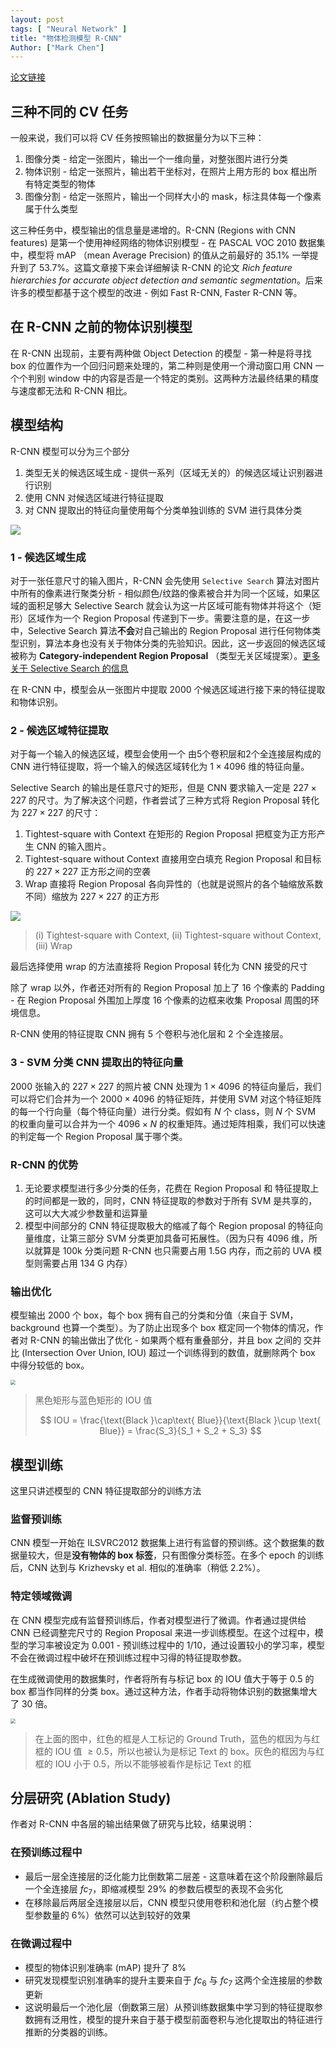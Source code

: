 ```yaml
---
layout: post
tags: [ "Neural Network" ]
title: "物体检测模型 R-CNN"
Author: ["Mark Chen"]
---
```


[论文链接](https://arxiv.org/pdf/1311.2524v5.pdf)

## 三种不同的 CV 任务

一般来说，我们可以将 CV 任务按照输出的数据量分为以下三种：

1. 图像分类 - 给定一张图片，输出一个一维向量，对整张图片进行分类
2. 物体识别 - 给定一张照片，输出若干坐标对，在照片上用方形的 box 框出所有特定类型的物体
3. 图像分割 - 给定一张照片，输出一个同样大小的 mask，标注具体每一个像素属于什么类型

这三种任务中，模型输出的信息量是递增的。R-CNN (Regions with CNN features) 是第一个使用神经网络的物体识别模型 - 在 PASCAL VOC 2010 数据集中，模型将 mAP （mean Average Precision) 的值从之前最好的 $35.1\%$ 一举提升到了 $53.7\%$。这篇文章接下来会详细解读 R-CNN 的论文 *Rich feature hierarchies for accurate object detection and semantic segmentation*。后来许多的模型都基于这个模型的改进 - 例如 Fast R-CNN, Faster R-CNN 等。

## 在 R-CNN 之前的物体识别模型

在 R-CNN 出现前，主要有两种做 Object Detection 的模型 - 第一种是将寻找 box 的位置作为一个回归问题来处理的，第二种则是使用一个滑动窗口用 CNN 一个个判别 window 中的内容是否是一个特定的类别。这两种方法最终结果的精度与速度都无法和 R-CNN 相比。

## 模型结构

R-CNN 模型可以分为三个部分

1. 类型无关的候选区域生成 - 提供一系列（区域无关的）的候选区域让识别器进行识别
2. 使用 CNN 对候选区域进行特征提取
3. 对 CNN 提取出的特征向量使用每个分类单独训练的 SVM 进行具体分类

![](http://markdown-img-1304853431.cosgz.myqcloud.com/20210503170528.png)

### 1 - 候选区域生成

对于一张任意尺寸的输入图片，R-CNN 会先使用 `Selective Search` 算法对图片中所有的像素进行聚类分析 - 相似颜色/纹路的像素被合并为同一个区域，如果区域的面积足够大 Selective Search 就会认为这一片区域可能有物体并将这个（矩形）区域作为一个 Region Proposal 传递到下一步。需要注意的是，在这一步中，Selective Search 算法**不会**对自己输出的 Region Proposal 进行任何物体类型识别，算法本身也没有关于物体分类的先验知识。因此，这一步返回的候选区域被称为 **Category-independent Region Proposal** （类型无关区域提案）。[更多关于 Selective Search 的信息](https://learnopencv.com/selective-search-for-object-detection-cpp-python/)

在 R-CNN 中，模型会从一张图片中提取 2000 个候选区域进行接下来的特征提取和物体识别。

### 2 - 候选区域特征提取

对于每一个输入的候选区域，模型会使用一个 由5个卷积层和2个全连接层构成的 CNN 进行特征提取，将一个输入的候选区域转化为 $1\times 4096$ 维的特征向量。

Selective Search 的输出是任意尺寸的矩形，但是 CNN 要求输入一定是 $227\times 227$ 的尺寸。为了解决这个问题，作者尝试了三种方式将 Region Proposal 转化为 $227\times 227$ 的尺寸：

1. Tightest-square with Context 在矩形的 Region Proposal 把框变为正方形产生 CNN 的输入图片。
2. Tightest-square without Context 直接用空白填充 Region Proposal 和目标的 $227 \times 227$ 正方形之间的空袭
3. Wrap 直接将 Region Proposal 各向异性的（也就是说照片的各个轴缩放系数不同）缩放为 $227\times 227$ 的正方形

![](https://markdown-img-1304853431.file.myqcloud.com/mark-markdown-imagebed-master/20210503155519.png)

> (i) Tightest-square with Context, (ii) Tightest-square without Context, (iii) Wrap

最后选择使用 wrap 的方法直接将 Region Proposal 转化为 CNN 接受的尺寸

除了 wrap 以外，作者还对所有的 Region Proposal 加上了 16 个像素的 Padding - 在 Region Proposal 外围加上厚度 16 个像素的边框来收集 Proposal 周围的环境信息。

R-CNN 使用的特征提取 CNN 拥有 5 个卷积与池化层和 2 个全连接层。

### 3 - SVM 分类 CNN 提取出的特征向量

2000 张输入的 $227\times 227$ 的照片被 CNN 处理为 $1\times 4096$ 的特征向量后，我们可以将它们合并为一个 $2000\times 4096$ 的特征矩阵，并使用 SVM 对这个特征矩阵的每一个行向量（每个特征向量）进行分类。假如有 $N$ 个 class，则 $N$ 个 SVM 的权重向量可以合并为一个 $4096 \times N$ 的权重矩阵。通过矩阵相乘，我们可以快速的判定每一个 Region Proposal 属于哪个类。

### R-CNN 的优势

1. 无论要求模型进行多少分类的任务，花费在 Region Proposal 和 特征提取上的时间都是一致的，同时，CNN 特征提取的参数对于所有 SVM 是共享的，这可以大大减少参数量和运算量
2. 模型中间部分的 CNN 特征提取极大的缩减了每个 Region proposal 的特征向量维度，让第三部分 SVM 分类更加具备可拓展性。（因为只有 4096 维，所以就算是 100k 分类问题 R-CNN 也只需要占用 1.5G 内存，而之前的 UVA 模型则需要占用 134 G 内存）

### 输出优化

模型输出 2000 个 box，每个 box 拥有自己的分类和分值（来自于 SVM， background 也算一个类型）。为了防止出现多个 box 框定同一个物体的情况，作者对 R-CNN 的输出做出了优化 - 如果两个框有重叠部分，并且 box 之间的 交并比 (Intersection Over Union, IOU) 超过一个训练得到的数值，就删除两个 box 中得分较低的 box。

<img src="http://markdown-img-1304853431.cosgz.myqcloud.com/20210503175210.png" style="zoom:50%;" />

> 黑色矩形与蓝色矩形的 IOU 值
>
> $$
> IOU = \frac{\text{Black }\cap\text{ Blue}}{\text{Black }\cup \text{ Blue}} = \frac{S_3}{S_1 + S_2 + S_3}
> $$
> 

## 模型训练

这里只讲述模型的 CNN 特征提取部分的训练方法

### 监督预训练

CNN 模型一开始在 ILSVRC2012 数据集上进行有监督的预训练。这个数据集的数据量较大，但是**没有物体的 box 标签**，只有图像分类标签。在多个 epoch 的训练后，CNN 达到与 Krizhevsky et al. 相似的准确率（稍低 $2.2\%$）。

### 特定领域微调

在 CNN 模型完成有监督预训练后，作者对模型进行了微调。作者通过提供给 CNN 已经调整完尺寸的 Region Proposal 来进一步训练模型。在这个过程中，模型的学习率被设定为 $0.001$ - 预训练过程中的 $1/10$，通过设置较小的学习率，模型不会在微调过程中破坏在预训练过程中习得的特征提取参数。

在生成微调使用的数据集时，作者将所有与标记 box 的 IOU 值大于等于 0.5 的 box 都当作同样的分类 box。通过这种方法，作者手动将物体识别的数据集增大了 30 倍。

<img src="http://markdown-img-1304853431.cosgz.myqcloud.com/20210503174559.png" style="zoom:50%;" />

> 在上面的图中，红色的框是人工标记的 Ground Truth，蓝色的框因为与红框的 IOU 值 $\geq 0.5$，所以也被认为是标记 Text 的 box。灰色的框因为与红框的 IOU 小于 0.5，所以不能够被看作是标记 Text 的框

## 分层研究 (Ablation Study)

作者对 R-CNN 中各层的输出结果做了研究与比较，结果说明：

### 在预训练过程中

* 最后一层全连接层的泛化能力比倒数第二层差 - 这意味着在这个阶段删除最后一个全连接层 $fc_7$，即缩减模型 $29\%$ 的参数后模型的表现不会劣化
* 在移除最后两层全连接层以后，CNN 模型只使用卷积和池化层（约占整个模型参数量的 $6\%$）依然可以达到较好的效果

### 在微调过程中

* 模型的物体识别准确率 (mAP) 提升了 $8\%$
* 研究发现模型识别准确率的提升主要来自于 $fc_6$ 与 $fc_7$ 这两个全连接层的参数更新
* 这说明最后一个池化层（倒数第三层）从预训练数据集中学习到的特征提取参数拥有泛用性，模型的提升来自于基于模型前面卷积与池化提取出的特征进行推断的分类器的训练。
